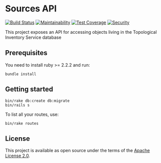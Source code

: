 # Sources API

[![Build Status](https://travis-ci.org/ManageIQ/sources-api.svg)](https://travis-ci.org/ManageIQ/sources-api)
[![Maintainability](https://api.codeclimate.com/v1/badges/47776e67dbb7cc572c3b/maintainability)](https://codeclimate.com/github/ManageIQ/sources-api/maintainability)
[![Test Coverage](https://api.codeclimate.com/v1/badges/47776e67dbb7cc572c3b/test_coverage)](https://codeclimate.com/github/ManageIQ/sources-api/test_coverage)
[![Security](https://hakiri.io/github/ManageIQ/sources-api/master.svg)](https://hakiri.io/github/ManageIQ/sources-api/master)

This project exposes an API for accessing objects living in the Topological Inventory Service database

## Prerequisites
You need to install ruby >= 2.2.2 and run:

```
bundle install
```

## Getting started

```
bin/rake db:create db:migrate
bin/rails s
```

To list all your routes, use:

```
bin/rake routes
```

## License

This project is available as open source under the terms of the [Apache License 2.0](http://www.apache.org/licenses/LICENSE-2.0).

